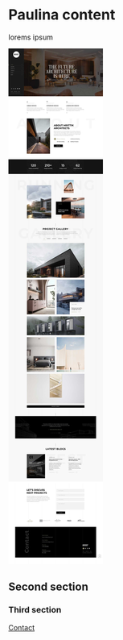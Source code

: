 # Paulina content


lorems ipsum

![test file](./megamenu-home10-light-scaled-scaled.jpg)



## Second section


### Third section 


[Contact](mailto:test@test.com)